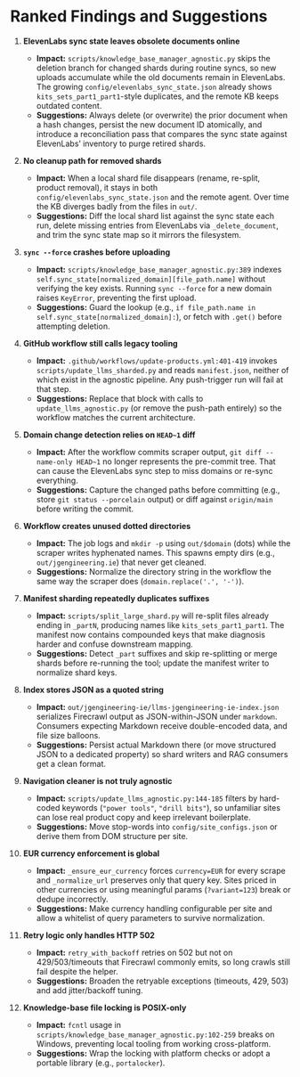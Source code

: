 # Ranked Findings and Suggestions

1. **ElevenLabs sync state leaves obsolete documents online**  
   - **Impact:** `scripts/knowledge_base_manager_agnostic.py` skips the deletion branch for changed shards during routine syncs, so new uploads accumulate while the old documents remain in ElevenLabs. The growing `config/elevenlabs_sync_state.json` already shows `kits_sets_part1_part1`-style duplicates, and the remote KB keeps outdated content.  
   - **Suggestions:** Always delete (or overwrite) the prior document when a hash changes, persist the new document ID atomically, and introduce a reconciliation pass that compares the sync state against ElevenLabs’ inventory to purge retired shards.

2. **No cleanup path for removed shards**  
   - **Impact:** When a local shard file disappears (rename, re-split, product removal), it stays in both `config/elevenlabs_sync_state.json` and the remote agent. Over time the KB diverges badly from the files in `out/`.  
   - **Suggestions:** Diff the local shard list against the sync state each run, delete missing entries from ElevenLabs via `_delete_document`, and trim the sync state map so it mirrors the filesystem.

3. **`sync --force` crashes before uploading**  
   - **Impact:** `scripts/knowledge_base_manager_agnostic.py:389` indexes `self.sync_state[normalized_domain][file_path.name]` without verifying the key exists. Running `sync --force` for a new domain raises `KeyError`, preventing the first upload.  
   - **Suggestions:** Guard the lookup (e.g., `if file_path.name in self.sync_state[normalized_domain]:`), or fetch with `.get()` before attempting deletion.

4. **GitHub workflow still calls legacy tooling**  
   - **Impact:** `.github/workflows/update-products.yml:401-419` invokes `scripts/update_llms_sharded.py` and reads `manifest.json`, neither of which exist in the agnostic pipeline. Any push-trigger run will fail at that step.  
   - **Suggestions:** Replace that block with calls to `update_llms_agnostic.py` (or remove the push-path entirely) so the workflow matches the current architecture.

5. **Domain change detection relies on `HEAD~1` diff**  
   - **Impact:** After the workflow commits scraper output, `git diff --name-only HEAD~1` no longer represents the pre-commit tree. That can cause the ElevenLabs sync step to miss domains or re-sync everything.  
   - **Suggestions:** Capture the changed paths before committing (e.g., store `git status --porcelain` output) or diff against `origin/main` before writing the commit.

6. **Workflow creates unused dotted directories**  
   - **Impact:** The job logs and `mkdir -p` using `out/$domain` (dots) while the scraper writes hyphenated names. This spawns empty dirs (e.g., `out/jgengineering.ie`) that never get cleaned.  
   - **Suggestions:** Normalize the directory string in the workflow the same way the scraper does (`domain.replace('.', '-')`).

7. **Manifest sharding repeatedly duplicates suffixes**  
   - **Impact:** `scripts/split_large_shard.py` will re-split files already ending in `_partN`, producing names like `kits_sets_part1_part1`. The manifest now contains compounded keys that make diagnosis harder and confuse downstream mapping.  
   - **Suggestions:** Detect `_part` suffixes and skip re-splitting or merge shards before re-running the tool; update the manifest writer to normalize shard keys.

8. **Index stores JSON as a quoted string**  
   - **Impact:** `out/jgengineering-ie/llms-jgengineering-ie-index.json` serializes Firecrawl output as JSON-within-JSON under `markdown`. Consumers expecting Markdown receive double-encoded data, and file size balloons.  
   - **Suggestions:** Persist actual Markdown there (or move structured JSON to a dedicated property) so shard writers and RAG consumers get a clean format.

9. **Navigation cleaner is not truly agnostic**  
   - **Impact:** `scripts/update_llms_agnostic.py:144-185` filters by hard-coded keywords (`"power tools"`, `"drill bits"`), so unfamiliar sites can lose real product copy and keep irrelevant boilerplate.  
   - **Suggestions:** Move stop-words into `config/site_configs.json` or derive them from DOM structure per site.

10. **EUR currency enforcement is global**  
    - **Impact:** `_ensure_eur_currency` forces `currency=EUR` for every scrape and `_normalize_url` preserves only that query key. Sites priced in other currencies or using meaningful params (`?variant=123`) break or dedupe incorrectly.  
    - **Suggestions:** Make currency handling configurable per site and allow a whitelist of query parameters to survive normalization.

11. **Retry logic only handles HTTP 502**  
    - **Impact:** `retry_with_backoff` retries on 502 but not on 429/503/timeouts that Firecrawl commonly emits, so long crawls still fail despite the helper.  
    - **Suggestions:** Broaden the retryable exceptions (timeouts, 429, 503) and add jitter/backoff tuning.

12. **Knowledge-base file locking is POSIX-only**  
    - **Impact:** `fcntl` usage in `scripts/knowledge_base_manager_agnostic.py:102-259` breaks on Windows, preventing local tooling from working cross-platform.  
    - **Suggestions:** Wrap the locking with platform checks or adopt a portable library (e.g., `portalocker`).

